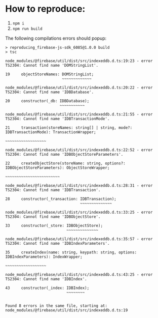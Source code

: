 # How to reproduce:

1. `npm i`
2. `npm run build`

The following compilations errors should popup:

```
> reproducing_firebase-js-sdk_6085@1.0.0 build
> tsc

node_modules/@firebase/util/dist/src/indexeddb.d.ts:19:23 - error TS2304: Cannot find name 'DOMStringList'.

19     objectStoreNames: DOMStringList;
                         ~~~~~~~~~~~~~

node_modules/@firebase/util/dist/src/indexeddb.d.ts:20:22 - error TS2304: Cannot find name 'IDBDatabase'.

20     constructor(_db: IDBDatabase);
                        ~~~~~~~~~~~

node_modules/@firebase/util/dist/src/indexeddb.d.ts:21:55 - error TS2304: Cannot find name 'IDBTransactionMode'.

21     transaction(storeNames: string[] | string, mode?: IDBTransactionMode): TransactionWrapper;
                                                         ~~~~~~~~~~~~~~~~~~

node_modules/@firebase/util/dist/src/indexeddb.d.ts:22:52 - error TS2304: Cannot find name 'IDBObjectStoreParameters'.

22     createObjectStore(storeName: string, options?: IDBObjectStoreParameters): ObjectStoreWrapper;
                                                      ~~~~~~~~~~~~~~~~~~~~~~~~

node_modules/@firebase/util/dist/src/indexeddb.d.ts:28:31 - error TS2304: Cannot find name 'IDBTransaction'.

28     constructor(_transaction: IDBTransaction);
                                 ~~~~~~~~~~~~~~

node_modules/@firebase/util/dist/src/indexeddb.d.ts:33:25 - error TS2304: Cannot find name 'IDBObjectStore'.

33     constructor(_store: IDBObjectStore);
                           ~~~~~~~~~~~~~~

node_modules/@firebase/util/dist/src/indexeddb.d.ts:35:57 - error TS2304: Cannot find name 'IDBIndexParameters'.

35     createIndex(name: string, keypath: string, options: IDBIndexParameters): IndexWrapper;
                                                           ~~~~~~~~~~~~~~~~~~

node_modules/@firebase/util/dist/src/indexeddb.d.ts:43:25 - error TS2304: Cannot find name 'IDBIndex'.

43     constructor(_index: IDBIndex);
                           ~~~~~~~~


Found 8 errors in the same file, starting at: node_modules/@firebase/util/dist/src/indexeddb.d.ts:19
```
